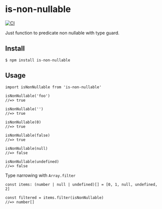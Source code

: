 # is-non-nullable

[![CI](https://github.com/pnlybubbles/is-non-nullable/actions/workflows/ci.yml/badge.svg)](https://github.com/pnlybubbles/is-non-nullable/actions/workflows/ci.yml)

Just function to predicate non nullable with type guard.

## Install

```
$ npm install is-non-nullable
```

## Usage

```
import isNonNullable from 'is-non-nullable'

isNonNullable('foo')
//=> true

isNonNullable('')
//=> true

isNonNullable(0)
//=> true

isNonNullable(false)
//=> true

isNonNullable(null)
//=> false

isNonNullable(undefined)
//=> false
```

Type narrowing with `Array.filter`

```
const items: (number | null | undefined)[] = [0, 1, null, undefined, 2]

const filtered = items.filter(isNonNullable)
//=> number[]
```
